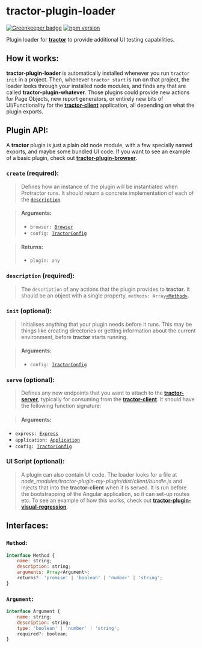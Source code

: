 # tractor-plugin-loader

[![Greenkeeper badge](https://badges.greenkeeper.io/phenomnomnominal/tractor-plugin-loader.svg)](https://greenkeeper.io/)
[![npm version](https://img.shields.io/npm/v/tractor-plugin-loader.svg)](https://img.shields.io/npm/v/tractor-plugin-loader.svg)

Plugin loader for [**tractor**](https://github.com/TradeMe/tractor) to provide additional UI testing capabilities.

## How it works:

**tractor-plugin-loader** is automatically installed whenever you run `tractor init` in a project. Then, whenever `tractor start` is run on that project, the loader looks through your installed node modules, and finds any that are called **tractor-plugin-whatever**. Those plugins could provide new actions for Page Objects, new report generators, or entirely new bits of UI/Functionality for the [**tractor-client**](https://github.com/phenomnomnominal/tractor-client) application, all depending on what the plugin exports.

## Plugin API:

A **tractor** plugin is just a plain old node module, with a few specially named exports, and maybe some bundled UI code. If you want to see an example of a basic plugin, check out [**tractor-plugin-browser**](https://github.com/phenomnomnominal/tractor-plugin-browser).

### `create` (required):

> Defines how an instance of the plugin will be instantiated when Protractor runs. It should return a concrete implementation of each of the [`description`](https://github.com/phenomnomnominal/tractor-plugin-loader#description-required).

> #### Arguments:
> * `browser: `[`Browser`](http://www.protractortest.org/#/api?view=ProtractorBrowser)
> * `config: `[`TractorConfig`](https://github.com/TradeMe/tractor#config)

> #### Returns:
> * `plugin: any`

### `description` (required):

> The `description` of any actions that the plugin provides to **tractor**. It should be an object with a single property, `methods: Array`[`<Method>`](https://github.com/phenomnomnominal/tractor-plugin-loader#method). 

### `init` (optional):

> Initialises anything that your plugin needs before it runs. This may be things like creating directories or getting information about the current environment, before **tractor** starts running.

> #### Arguments:
> * `config: `[`TractorConfig`](https://github.com/TradeMe/tractor#config)

### `serve` (optional):

> Defines any new endpoints that you want to attach to the [**tractor-server**](https://github.com/phenomnomnominal/tractor-server), typically for consuming from the [**tractor-client**](https://github.com/phenomnomnominal/tractor-client). It should have the following function signature:

> #### Arguments:
* `express: `[`Express`](https://expressjs.com/en/4x/api.html#express)
* `application: `[`Application`](https://expressjs.com/en/4x/api.html#app)
* `config: `[`TractorConfig`](https://github.com/TradeMe/tractor#config)

### UI Script (optional):

> A plugin can also contain UI code. The loader looks for a file at *node_modules/tractor-plugin-my-plugin/dist/client/bundle.js* and injects that into the **tractor-client** when it is served. It is run before the bootstrapping of the Angular application, so it can set-up routes etc. To see an example of how this works, check out [**tractor-plugin-visual-regression**](https://github.com/phenomnomnominal/tractor-plugin-visual-regression).

## Interfaces:

### `Method`:

```javascript
interface Method {
    name: string;
    description: string;
    arguments: Array<Argument>;
    returns?: 'promise' | 'boolean' | 'number' | 'string';
}
```

### `Argument`:

```javascript
interface Argument {
    name: string;
    description: string;
    type: 'boolean' | 'number' | 'string';
    required?: boolean;
}
```
